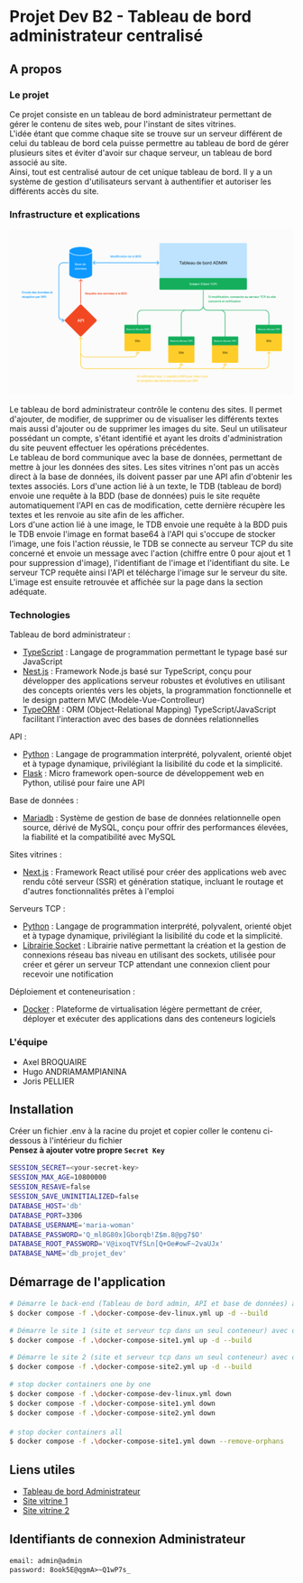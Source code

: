 # Projet Dev B2 - Tableau de bord administrateur centralisé

## A propos

### Le projet

Ce projet consiste en un tableau de bord administrateur permettant de gérer le contenu de sites web, pour l'instant de sites vitrines.  
L'idée étant que comme chaque site se trouve sur un serveur différent de celui du tableau de bord cela puisse permettre au tableau de bord de gérer plusieurs sites et éviter d'avoir sur chaque serveur, un tableau de bord associé au site.  
Ainsi, tout est centralisé autour de cet unique tableau de bord.
Il y a un système de gestion d'utilisateurs servant à authentifier et autoriser les différents accès du site.

### Infrastructure et explications

![Schéma de l'infrastructure du projet](schema-infra-projet-dev.png)

Le tableau de bord administrateur contrôle le contenu des sites. Il permet d'ajouter, de modifier, de supprimer ou de visualiser les différents textes mais aussi d'ajouter ou de supprimer les images du site. Seul un utilisateur possédant un compte, s'étant identifié et ayant les droits d'administration du site peuvent effectuer les opérations précédentes.  
Le tableau de bord communique avec la base de données, permettant de mettre à jour les données des sites.
Les sites vitrines n'ont pas un accès direct à la base de données, ils doivent passer par une API afin d'obtenir les textes associés.
Lors d'une action lié à un texte, le TDB (tableau de bord) envoie une requête à la BDD (base de données) puis le site requête automatiquement l'API en cas de modification, cette dernière récupère les textes et les renvoie au site afin de les afficher.  
Lors d'une action lié à une image, le TDB envoie une requête à la BDD puis le TDB envoie l'image en format base64 à l'API qui s'occupe de stocker l'image, une fois l'action réussie, le TDB se connecte au serveur TCP du site concerné et envoie un message avec l'action (chiffre entre 0 pour ajout et 1 pour suppression d'image), l'identifiant de l'image et l'identifiant du site. Le serveur TCP requête ainsi l'API et télécharge l'image sur le serveur du site. L'image est ensuite retrouvée et affichée sur la page dans la section adéquate.

### Technologies

Tableau de bord administrateur :
- [TypeScript](https://www.typescriptlang.org/) : Langage de programmation permettant le typage basé sur JavaScript
- [Nest.js](https://nestjs.com/) : Framework Node.js basé sur TypeScript, conçu pour développer des applications serveur robustes et évolutives en utilisant des concepts orientés vers les objets, la programmation fonctionnelle et le design pattern MVC (Modèle-Vue-Controlleur)
- [TypeORM](https://typeorm.io/) : ORM (Object-Relational Mapping) TypeScript/JavaScript facilitant l'interaction avec des bases de données relationnelles

API :
- [Python](https://www.python.org/) : Langage de programmation interprété, polyvalent, orienté objet et à typage dynamique, privilégiant la lisibilité du code et la simplicité.
- [Flask](https://flask.palletsprojects.com/en/3.0.x/) : Micro framework open-source de développement web en Python, utilisé pour faire une API

Base de données :
- [Mariadb](https://mariadb.org/) : Système de gestion de base de données relationnelle open source, dérivé de MySQL, conçu pour offrir des performances élevées, la fiabilité et la compatibilité avec MySQL

Sites vitrines :
- [Next.js](https://nextjs.org/) : Framework React utilisé pour créer des applications web avec rendu côté serveur (SSR) et génération statique, incluant le routage et d'autres fonctionnalités prêtes à l'emploi

Serveurs TCP :
- [Python](https://www.python.org/) : Langage de programmation interprété, polyvalent, orienté objet et à typage dynamique, privilégiant la lisibilité du code et la simplicité.
- [Librairie Socket](https://docs.python.org/3/library/socket.html) : Librairie native permettant la création et la gestion de connexions réseau bas niveau en utilisant des sockets, utilisée pour créer et gérer un serveur TCP attendant une connexion client pour recevoir une notification 

Déploiement et conteneurisation :
- [Docker](https://www.docker.com/) : Plateforme de virtualisation légère permettant de créer, déployer et exécuter des applications dans des conteneurs logiciels

### L'équipe
- Axel BROQUAIRE
- Hugo ANDRIAMAMPIANINA
- Joris PELLIER

## Installation

Créer un fichier .env à la racine du projet et copier coller le contenu ci-dessous à l'intérieur du fichier  
**Pensez à ajouter votre propre `Secret Key`**
```bash
SESSION_SECRET=<your-secret-key>
SESSION_MAX_AGE=10800000
SESSION_RESAVE=false
SESSION_SAVE_UNINITIALIZED=false
DATABASE_HOST='db'
DATABASE_PORT=3306
DATABASE_USERNAME='maria-woman'
DATABASE_PASSWORD='Q_ml8G80x]Gborqb!Z$m.8@pg7$O'
DATABASE_ROOT_PASSWORD='V@ixoqTVfSLn[Q+Oe#owF~2vaUJx'
DATABASE_NAME='db_projet_dev'
```

## Démarrage de l'application

```bash
# Démarre le back-end (Tableau de bord admin, API et base de données) avec docker compose
$ docker compose -f .\docker-compose-dev-linux.yml up -d --build
```

```bash
# Démarre le site 1 (site et serveur tcp dans un seul conteneur) avec docker compose
$ docker compose -f .\docker-compose-site1.yml up -d --build
```

```bash
# Démarre le site 2 (site et serveur tcp dans un seul conteneur) avec docker compose
$ docker compose -f .\docker-compose-site2.yml up -d --build
```

```bash
# stop docker containers one by one
$ docker compose -f .\docker-compose-dev-linux.yml down
$ docker compose -f .\docker-compose-site1.yml down
$ docker compose -f .\docker-compose-site2.yml down

# stop docker containers all
$ docker compose -f .\docker-compose-site1.yml down --remove-orphans
```

## Liens utiles

- [Tableau de bord Administrateur](http://localhost:3000)  
- [Site vitrine 1](http://localhost:8001)  
- [Site vitrine 2](http://localhost:8002)  

## Identifiants de connexion Administrateur

```
email: admin@admin
password: 8ook5E@qgmA>~Q1wP7s_
```